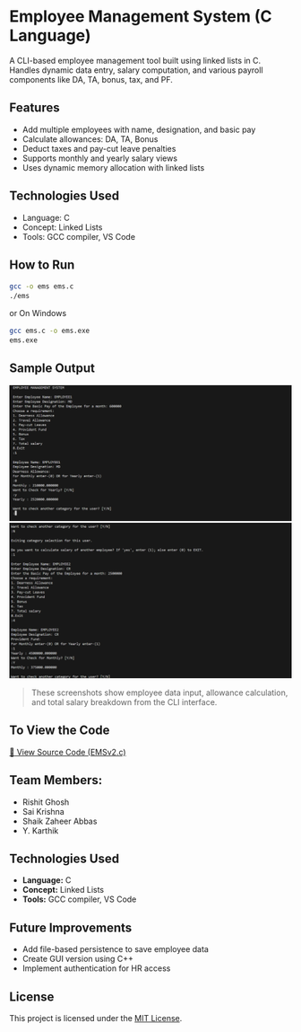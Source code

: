 # Employee Management System (C Language)

A CLI-based employee management tool built using linked lists in C. Handles dynamic data entry, salary computation, and various payroll components like DA, TA, bonus, tax, and PF.

## Features
- Add multiple employees with name, designation, and basic pay
- Calculate allowances: DA, TA, Bonus
- Deduct taxes and pay-cut leave penalties
- Supports monthly and yearly salary views
- Uses dynamic memory allocation with linked lists

## Technologies Used
- Language: C
- Concept: Linked Lists
- Tools: GCC compiler, VS Code

## How to Run
```bash
gcc -o ems ems.c
./ems
```

or On Windows
```bash
gcc ems.c -o ems.exe
ems.exe
```
## Sample Output
![EMS Screenshot 1](screenshot/ems-screenshot-1.png)
![EMS Screenshot 1](screenshot/ems-screenshot-2.png)

> These screenshots show employee data input, allowance calculation, and total salary breakdown from the CLI interface.

## To View the Code
[🔗 View Source Code (EMSv2.c)](EMSv2.c)


## Team Members:
- Rishit Ghosh
- Sai Krishna
- Shaik Zaheer Abbas
- Y. Karthik

## Technologies Used
- **Language:** C
- **Concept:** Linked Lists
- **Tools:** GCC compiler, VS Code

## Future Improvements
- Add file-based persistence to save employee data
- Create GUI version using C++
- Implement authentication for HR access

## License
This project is licensed under the [MIT License](LICENSE).

